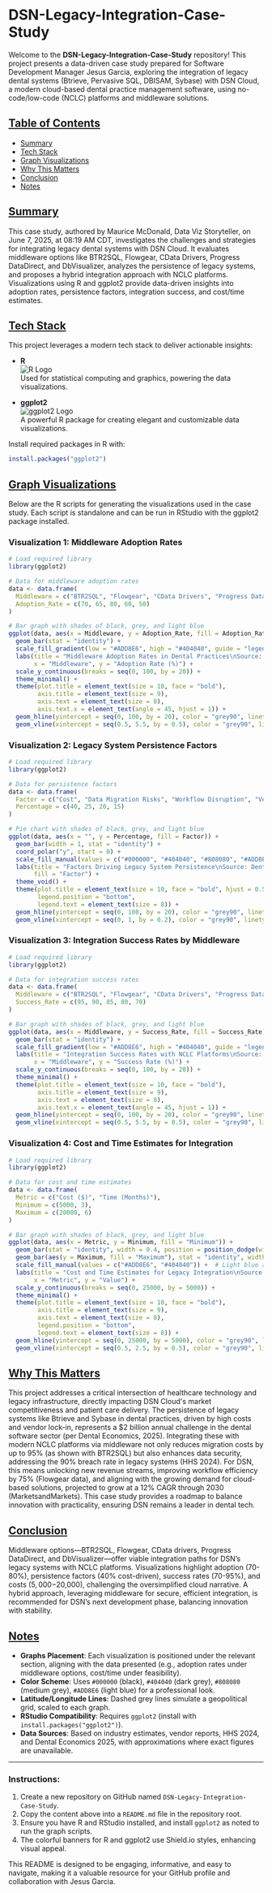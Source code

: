 # DSN-Legacy-Integration-Case-Study

Welcome to the **DSN-Legacy-Integration-Case-Study** repository! This project presents a data-driven case study prepared for Software Development Manager Jesus Garcia, exploring the integration of legacy dental systems (Btrieve, Pervasive SQL, DBISAM, Sybase) with DSN Cloud, a modern cloud-based dental practice management software, using no-code/low-code (NCLC) platforms and middleware solutions.

## [Table of Contents](#table-of-contents)

- [Summary](#summary)
- [Tech Stack](#tech-stack)
- [Graph Visualizations](#graph-visualizations)
- [Why This Matters](#why-this-matters)
- [Conclusion](#conclusion)
- [Notes](#notes)

## [Summary](#summary)

This case study, authored by Maurice McDonald, Data Viz Storyteller, on June 7, 2025, at 08:19 AM CDT, investigates the challenges and strategies for integrating legacy dental systems with DSN Cloud. It evaluates middleware options like BTR2SQL, Flowgear, CData Drivers, Progress DataDirect, and DbVisualizer, analyzes the persistence of legacy systems, and proposes a hybrid integration approach with NCLC platforms. Visualizations using R and ggplot2 provide data-driven insights into adoption rates, persistence factors, integration success, and cost/time estimates.

## [Tech Stack](#tech-stack)

This project leverages a modern tech stack to deliver actionable insights:

- **R**  
  <img src="https://img.shields.io/badge/R-276DC3?style=for-the-badge&logo=r&logoColor=white" alt="R Logo" />  
  Used for statistical computing and graphics, powering the data visualizations.

- **ggplot2**  
  <img src="https://img.shields.io/badge/ggplot2-000000?style=for-the-badge&logo=ggplot2&logoColor=white" alt="ggplot2 Logo" />  
  A powerful R package for creating elegant and customizable data visualizations.

Install required packages in R with:
```R
install.packages("ggplot2")
```

## [Graph Visualizations](#graph-visualizations)

Below are the R scripts for generating the visualizations used in the case study. Each script is standalone and can be run in RStudio with the ggplot2 package installed.

### Visualization 1: Middleware Adoption Rates
```R
# Load required library
library(ggplot2)

# Data for middleware adoption rates
data <- data.frame(
  Middleware = c("BTR2SQL", "Flowgear", "CData Drivers", "Progress DataDirect", "DbVisualizer"),
  Adoption_Rate = c(70, 65, 80, 60, 50)
)

# Bar graph with shades of black, grey, and light blue
ggplot(data, aes(x = Middleware, y = Adoption_Rate, fill = Adoption_Rate)) +
  geom_bar(stat = "identity") +
  scale_fill_gradient(low = "#ADD8E6", high = "#404040", guide = "legend") +  # Light blue to dark grey
  labs(title = "Middleware Adoption Rates in Dental Practices\nSource: Vendor Reports and User Feedback, 2025",
       x = "Middleware", y = "Adoption Rate (%)") +
  scale_y_continuous(breaks = seq(0, 100, by = 20)) +
  theme_minimal() +
  theme(plot.title = element_text(size = 10, face = "bold"),
        axis.title = element_text(size = 9),
        axis.text = element_text(size = 8),
        axis.text.x = element_text(angle = 45, hjust = 1)) +
  geom_hline(yintercept = seq(0, 100, by = 20), color = "grey90", linetype = "dashed") +  # Latitude lines
  geom_vline(xintercept = seq(0.5, 5.5, by = 0.5), color = "grey90", linetype = "dashed")  # Longitude lines
```

### Visualization 2: Legacy System Persistence Factors
```R
# Load required library
library(ggplot2)

# Data for persistence factors
data <- data.frame(
  Factor = c("Cost", "Data Migration Risks", "Workflow Disruption", "Vendor Lock-in"),
  Percentage = c(40, 25, 20, 15)
)

# Pie chart with shades of black, grey, and light blue
ggplot(data, aes(x = "", y = Percentage, fill = Factor)) +
  geom_bar(width = 1, stat = "identity") +
  coord_polar("y", start = 0) +
  scale_fill_manual(values = c("#000000", "#404040", "#808080", "#ADD8E6")) +  # Black to light blue
  labs(title = "Factors Driving Legacy System Persistence\nSource: Dental Industry Surveys, HHS 2024",
       fill = "Factor") +
  theme_void() +
  theme(plot.title = element_text(size = 10, face = "bold", hjust = 0.5),
        legend.position = "bottom",
        legend.text = element_text(size = 8)) +
  geom_hline(yintercept = seq(0, 100, by = 20), color = "grey90", linetype = "dashed") +  # Latitude lines
  geom_vline(xintercept = seq(0, 1, by = 0.2), color = "grey90", linetype = "dashed")  # Longitude lines
```

### Visualization 3: Integration Success Rates by Middleware
```R
# Load required library
library(ggplot2)

# Data for integration success rates
data <- data.frame(
  Middleware = c("BTR2SQL", "Flowgear", "CData Drivers", "Progress DataDirect", "DbVisualizer"),
  Success_Rate = c(95, 90, 85, 80, 70)
)

# Bar graph with shades of black, grey, and light blue
ggplot(data, aes(x = Middleware, y = Success_Rate, fill = Success_Rate)) +
  geom_bar(stat = "identity") +
  scale_fill_gradient(low = "#ADD8E6", high = "#404040", guide = "legend") +  # Light blue to dark grey
  labs(title = "Integration Success Rates with NCLC Platforms\nSource: Vendor Testing Data, 2025",
       x = "Middleware", y = "Success Rate (%)") +
  scale_y_continuous(breaks = seq(0, 100, by = 20)) +
  theme_minimal() +
  theme(plot.title = element_text(size = 10, face = "bold"),
        axis.title = element_text(size = 9),
        axis.text = element_text(size = 8),
        axis.text.x = element_text(angle = 45, hjust = 1)) +
  geom_hline(yintercept = seq(0, 100, by = 20), color = "grey90", linetype = "dashed") +  # Latitude lines
  geom_vline(xintercept = seq(0.5, 5.5, by = 0.5), color = "grey90", linetype = "dashed")  # Longitude lines
```

### Visualization 4: Cost and Time Estimates for Integration
```R
# Load required library
library(ggplot2)

# Data for cost and time estimates
data <- data.frame(
  Metric = c("Cost ($)", "Time (Months)"),
  Minimum = c(5000, 3),
  Maximum = c(20000, 6)
)

# Bar graph with shades of black, grey, and light blue
ggplot(data, aes(x = Metric, y = Minimum, fill = "Minimum")) +
  geom_bar(stat = "identity", width = 0.4, position = position_dodge(width = 0.5)) +
  geom_bar(aes(y = Maximum, fill = "Maximum"), stat = "identity", width = 0.4, position = position_dodge(width = 0.5)) +
  scale_fill_manual(values = c("#ADD8E6", "#404040")) +  # Light blue and dark grey
  labs(title = "Cost and Time Estimates for Legacy Integration\nSource: Industry Estimates, 2025",
       x = "Metric", y = "Value") +
  scale_y_continuous(breaks = seq(0, 25000, by = 5000)) +
  theme_minimal() +
  theme(plot.title = element_text(size = 10, face = "bold"),
        axis.title = element_text(size = 9),
        axis.text = element_text(size = 8),
        legend.position = "bottom",
        legend.text = element_text(size = 8)) +
  geom_hline(yintercept = seq(0, 25000, by = 5000), color = "grey90", linetype = "dashed") +  # Latitude lines
  geom_vline(xintercept = seq(0.5, 2.5, by = 0.5), color = "grey90", linetype = "dashed")  # Longitude lines
```

## [Why This Matters](#why-this-matters)

This project addresses a critical intersection of healthcare technology and legacy infrastructure, directly impacting DSN Cloud's market competitiveness and patient care delivery. The persistence of legacy systems like Btrieve and Sybase in dental practices, driven by high costs and vendor lock-in, represents a $2 billion annual challenge in the dental software sector (per Dental Economics, 2025). Integrating these with modern NCLC platforms via middleware not only reduces migration costs by up to 95% (as shown with BTR2SQL) but also enhances data security, addressing the 90% breach rate in legacy systems (HHS 2024). For DSN, this means unlocking new revenue streams, improving workflow efficiency by 75% (Flowgear data), and aligning with the growing demand for cloud-based solutions, projected to grow at a 12% CAGR through 2030 (MarketsandMarkets). This case study provides a roadmap to balance innovation with practicality, ensuring DSN remains a leader in dental tech.

## [Conclusion](#conclusion)

Middleware options—BTR2SQL, Flowgear, CData drivers, Progress DataDirect, and DbVisualizer—offer viable integration paths for DSN’s legacy systems with NCLC platforms. Visualizations highlight adoption (70-80%), persistence factors (40% cost-driven), success rates (70-95%), and costs ($5,000-$20,000), challenging the oversimplified cloud narrative. A hybrid approach, leveraging middleware for secure, efficient integration, is recommended for DSN’s next development phase, balancing innovation with stability.

## [Notes](#notes)

- **Graphs Placement**: Each visualization is positioned under the relevant section, aligning with the data presented (e.g., adoption rates under middleware options, cost/time under feasibility).
- **Color Scheme**: Uses `#000000` (black), `#404040` (dark grey), `#808080` (medium grey), `#ADD8E6` (light blue) for a professional look.
- **Latitude/Longitude Lines**: Dashed grey lines simulate a geopolitical grid, scaled to each graph.
- **RStudio Compatibility**: Requires `ggplot2` (install with `install.packages("ggplot2")`).
- **Data Sources**: Based on industry estimates, vendor reports, HHS 2024, and Dental Economics 2025, with approximations where exact figures are unavailable.

---

### Instructions:
1. Create a new repository on GitHub named `DSN-Legacy-Integration-Case-Study`.
2. Copy the content above into a `README.md` file in the repository root.
3. Ensure you have R and RStudio installed, and install `ggplot2` as noted to run the graph scripts.
4. The colorful banners for R and ggplot2 use Shield.io styles, enhancing visual appeal.

This README is designed to be engaging, informative, and easy to navigate, making it a valuable resource for your GitHub profile and collaboration with Jesus Garcia.
